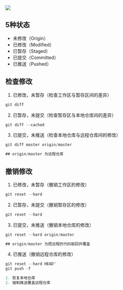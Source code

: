 ![  ](https://tva1.sinaimg.cn/large/008eGmZEly1gpgok4474kj31az0u0wq8.jpg)

## 5种状态

- 未修改（Origin）
- 已修改（Modified）
- 已暂存（Staged）
- 已提交（Committed）
- 已推送（Pushed）

## 检查修改

1. 已修改，未暂存（检查工作区与暂存区间的差异）

```js
git diff
```

2. 已暂存，未提交（检查暂存区与本地仓库间的差异）

```js
git diff --cached

```



3. 已提交，未推送（检查本地仓库与远程仓库间的修改）

```js
git diff master origin/master

## origin/master 为远程仓库
```



## 撤销修改

1. 已修改，未暂存（撤销工作区的修改）

```js
git reset --hard
```

2. 已暂存，未提交（撤销暂存区的修改）

```js
git reset --hard
```



3. 已提交，未推送（撤销本地仓库的修改）

```js
git reset --hard origin/master

## origin/master 为把远程的代码取回并覆盖
```



4. 已推送（撤销远程仓库的修改）

```js
git reset --hard HEAD^
git push -f

1. 恢复本地仓库
2. 强制推送覆盖远程仓库
```

